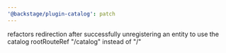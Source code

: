 ```yaml
---
'@backstage/plugin-catalog': patch
---
```


refactors redirection after successfully unregistering an entity to use the catalog rootRouteRef "/catalog" instead of "/"
